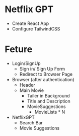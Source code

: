 # Netflix GPT

- Create React App
- Configure TailwindCSS


# Feture
- Login/SignUp 
    - Sign in/ Sign Up Form
    - Redirect to Browser Page
- Browser (after authentication)
    - Header
    - Main Movie
        - Tailer in Background
        - Title and Description
        - MovieSuggestions
            - MovieLists * N   
- NetflixGPT
    - Search Bar
    - Movie Suggestions            
